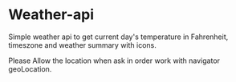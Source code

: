 # Weather-api
Simple weather api to get current day's temperature in Fahrenheit, timeszone and weather summary with icons.

Please Allow the location when ask in order work with navigator geoLocation.
